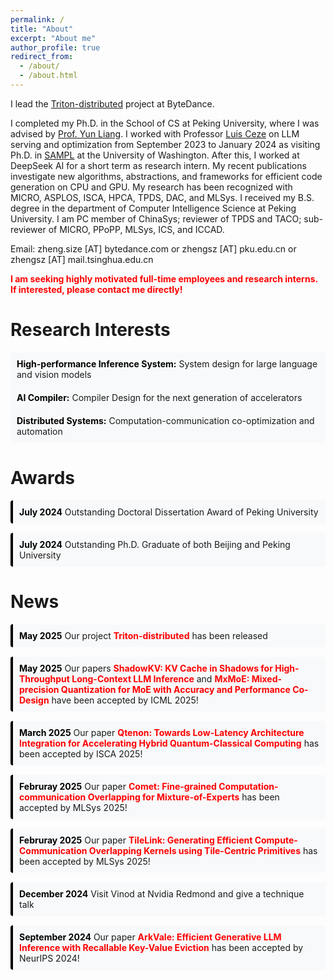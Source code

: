 ```yaml
---
permalink: /
title: "About"
excerpt: "About me"
author_profile: true
redirect_from: 
  - /about/
  - /about.html
---
```


<!-- I am now machine learning system researcher scientist at ByteDance. I am in TopSeed program. -->
<!-- I am also PostDoc at Tsinghua University and work with Professor [Jidong Zhai](https://pacman.cs.tsinghua.edu.cn/~zjd/) on distributed machine learning compilers for LLMs. -->
I lead the [Triton-distributed](https://github.com/ByteDance-Seed/Triton-distributed) project at ByteDance.

<!-- I am also going to take the ByteDance-Tsinghua postdoc program by the end of 2024. -->
I completed my Ph.D. in the School of CS at Peking University, where I was advised by [Prof. Yun Liang](https://ericlyun.github.io/). 
I worked with Professor [Luis Ceze](https://homes.cs.washington.edu/~luisceze/) on LLM serving and optimization from September 2023 to January 2024 as visiting Ph.D. in [SAMPL](https://sampl.cs.washington.edu/) at the University of Washington.
After this, I worked at DeepSeek AI for a short term as research intern.
My recent publications investigate new algorithms, abstractions, and frameworks for efficient code generation on CPU and GPU. My research has been recognized with MICRO, ASPLOS, ISCA, HPCA, TPDS, DAC, and MLSys. I received my B.S. degree in the department of Computer Intelligence Science at Peking University.
I am PC member of ChinaSys; reviewer of TPDS and TACO; sub-reviewer of MICRO, PPoPP, MLSys, ICS, and ICCAD.


Email: zheng.size [AT] bytedance.com or zhengsz [AT] pku.edu.cn or zhengsz [AT] mail.tsinghua.edu.cn

<span style="color: red;"><strong>I am seeking highly motivated full-time employees and research interns. If interested, please contact me directly!</strong></span> 


# Research Interests

<style>
  /* 美化研究兴趣列表样式 */
  .interests-list {
    list-style-type: none; /* 移除默认的列表样式 */
    padding: 0;
  }
  .interests-list li {
    margin-bottom: 0px; /* 增加每条研究兴趣之间的间距 */
    padding: 10px;
    border-left: 0px solid black; /* 添加左侧边框 */
    background-color: #f8f9fa; /* 添加背景颜色 */
    border-radius: 0px; /* 添加圆角 */
  }
  .interests-list li strong {
    color: black; /* 设置研究兴趣标题颜色 */
  }
</style>

<ul class="interests-list">
  <li><strong>High-performance Inference System:</strong> System design for large language and vision models </li>
  <li><strong>AI Compiler:</strong> Compiler Design for the next generation of accelerators </li>
  <li><strong>Distributed Systems:</strong> Computation-communication co-optimization and automation </li>
</ul>

# Awards

<style>
  /* 美化奖项列表样式 */
  .awards-list {
    list-style-type: none; /* 移除默认的列表样式 */
    padding: 0;
  }
  .awards-list li {
    margin-bottom: 15px; /* 增加每条奖项之间的间距 */
    padding: 10px;
    border-left: 4px solid black; /* 添加左侧边框 */
    background-color: #f8f9fa; /* 添加背景颜色 */
    border-radius: 4px; /* 添加圆角 */
  }
  .awards-list li strong {
    color: black; /* 设置奖项日期颜色 */
  }
</style>

<ul class="awards-list">
  <li><strong>July 2024</strong> Outstanding Doctoral Dissertation Award of Peking University</li>
  <li><strong>July 2024</strong> Outstanding Ph.D. Graduate of both Beijing and Peking University</li>
</ul>

<!-- # Research Interests
<!-- My research interest is at distributed system, LLM inference/serving optimization, high-performance computing for machine learning, optimizing compiler design, and code generation. -->
<!-- <ul>
  <li><strong>High-performance Inference System:</strong> System design for large language and vision models </li>
  <li><strong>AI Compiler:</strong> Compiler Design for the next generation of accelerators </li>
  <li><strong>Distributed Systems:</strong> Computation-communication co-optimization and automation </li>
</ul> -->


<!-- # Awards

<ul>
  <li><strong>July 2024</strong> - Outstanding Doctoral Dissertation Award of Peking University</li>
  <li><strong>July 2024</strong> - Outstanding Ph.D. Graduate of both Beijing and Peking University</li>
</ul> -->


<!-- # News

<ul>
  <li><strong>September 2024</strong> - Our paper <span style="color: red;">ArkVale: Efficient Generative LLM Inference with Recallable Key-Value Eviction</span> has been accepted by NeurIPS 2024!</li>
  <li><strong>August 2024</strong> - Join ByteDance as TopSeed researcher </li>
</ul> -->
# News

<style>
  /* 美化新闻列表样式 */
  .news-list {
    list-style-type: none; /* 移除默认的列表样式 */
    padding: 0;
  }
  .news-list li {
    margin-bottom: 15px; /* 增加每条新闻之间的间距 */
    padding: 10px;
    border-left: 4px solid black; /* 添加左侧边框 */
    background-color: #f8f9fa; /* 添加背景颜色 */
    border-radius: 4px; /* 添加圆角 */
  }
  .news-list li strong {
    color: black; /* 设置日期颜色 */
  }
  .news-list li span {
    color: red; /* 设置论文标题颜色 */
    font-weight: bold; /* 设置论文标题加粗 */
  }
</style>

<ul class="news-list">
  <li><strong>May 2025</strong> Our project <span>Triton-distributed</span> has been released</li>
  <li><strong>May 2025</strong> Our papers <span>ShadowKV: KV Cache in Shadows for High-Throughput Long-Context LLM Inference</span> and <span>MxMoE: Mixed-precision Quantization for MoE with Accuracy and Performance Co-Design</span> have been accepted by ICML 2025!</li>
  <li><strong>March 2025</strong> Our paper <span>Qtenon: Towards Low-Latency Architecture Integration for Accelerating Hybrid Quantum-Classical Computing</span> has been accepted by ISCA 2025!</li>
  <li><strong>Februray 2025</strong> Our paper <span>Comet: Fine-grained Computation-communication
  Overlapping for Mixture-of-Experts</span> has been accepted by MLSys 2025!</li>
  <li><strong>Februray 2025</strong> Our paper <span>TileLink: Generating Efficient Compute-Communication Overlapping Kernels using Tile-Centric Primitives</span> has been accepted by MLSys 2025!</li>
  <!-- <li><strong>January 2025</strong> Join Tsinghua-ByteDance Joint PostDoc Program </li> -->
  <li><strong>December 2024</strong> Visit Vinod at Nvidia Redmond and give a technique talk </li>
  <li><strong>September 2024</strong> Our paper <span>ArkVale: Efficient Generative LLM Inference with Recallable Key-Value Eviction</span> has been accepted by NeurIPS 2024!</li>
  <!-- <li><strong>August 2024</strong> Join ByteDance as TopSeed researcher </li> -->
</ul>
<!-- <ul>
  <li><strong>September 2024</strong> - Our paper **ArkVale: Efficient Generative LLM Inference with Recallable Key-Value Eviction** has been accepted by NeurIPS 2024!</li>
  <li><strong>August 2024</strong> - Join ByteDance as TopSeed researcher </li>
</ul> -->
